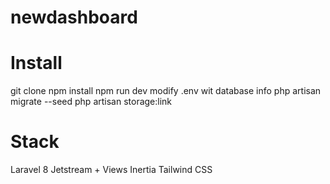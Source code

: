 # newdashboard
# Install
git clone 
npm install
npm run dev
modify .env wit database info
php artisan migrate --seed
php artisan storage:link


# Stack

Laravel 8
Jetstream + Views
Inertia
Tailwind CSS


